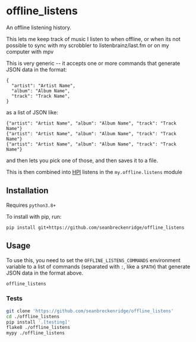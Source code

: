 # offline_listens

An offline listening history.

This lets me keep track of music I listen to when offline, or when its not possible to sync with my scrobbler to listenbrainz/last.fm or on my computer with mpv

This is very generic -- it accepts one or more commands that generate JSON data in the format:

```
{
  "artist": "Artist Name",
  "album": "Album Name",
  "track": "Track Name",
}
```

as a list of JSON like:

```
{"artist": "Artist Name", "album": "Album Name", "track": "Track Name"}
{"artist": "Artist Name", "album": "Album Name", "track": "Track Name"}
{"artist": "Artist Name", "album": "Album Name", "track": "Track Name"}
```

and then lets you pick one of those, and then saves it to a file.

This is then combined into [HPI](https://github.com/seanbreckenridge/HPI) listens in the `my.offline.listens` module

## Installation

Requires `python3.8+`

To install with pip, run:

```
pip install git+https://github.com/seanbreckenridge/offline_listens
```

## Usage

To use this, you need to set the `OFFLINE_LISTENS_COMMANDS` environment variable to a list of commands (separated with `:`, like a `$PATH`) that generate JSON data in the format above.

```
offline_listens
```

### Tests

```bash
git clone 'https://github.com/seanbreckenridge/offline_listens'
cd ./offline_listens
pip install '.[testing]'
flake8 ./offline_listens
mypy ./offline_listens
```
